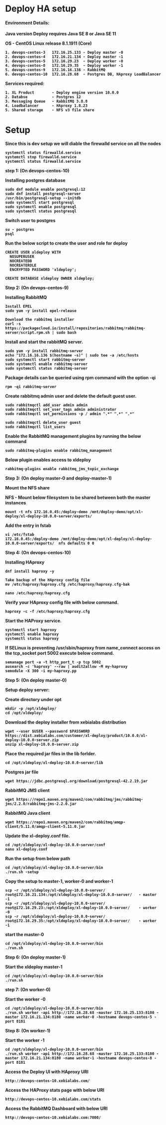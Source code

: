 <h1>Deploy HA setup</h1>

<h4><b>Environment Details:</h4>

Java version
Deploy requires Java SE 8 or Java SE 11

OS - CentOS Linux release 8.1.1911 (Core)
```
1. devops-centos-3   172.16.25.133 - Deploy master -0
2. devops-centos-4   172.16.21.134 - Deploy master -1
3. devops-centos-5   172.16.29.23  - Deploy worker -0
4. devops-centos-8   172.16.29.35  - Deploy worker -1
5. devops-centos-9   172.16.16.136 - RabbitMQ
6. devops-centos-10  172.16.28.68  - Postgres DB, HAproxy LoadBalancer
```
Services required:

```
1. XL Product        - Deploy engine version 10.0.0
2. Databse           - Postgres 12
3. Messaging Queue   - RabbitMQ 3.8.8
4. Loadbalancer      - HAproxy 1.8.23 
5. Shared storage    - NFS v3 file share
```
<h1> Setup </h1>

Since this is dev setup we will diable the firewalld service on all the nodes
```
systemctl status firewalld.service
systemctl stop firewalld.service
systemctl status firewalld.service
```

<b>step 1: (On devops-centos-10)</b>

Installing postgres database
```
sudo dnf module enable postgresql:12
sudo dnf install postgresql-server
/usr/bin/postgresql-setup --initdb
sudo systemctl start postgresql
sudo systemctl enable postgresql
sudo systemctl status postgresql
```
Switch user to postgres

```
su - postgres
psql
```
Run the below script to create the user and role for deploy
```
CREATE USER xldeploy WITH
  NOSUPERUSER
  NOCREATEDB
  NOCREATEROLE
  ENCRYPTED PASSWORD 'xldeploy';

CREATE DATABASE xldeploy OWNER xldeploy;
```
<b>Step 2: (On devops-centos-9)

Installing RabbitMQ
```
Install EPEL
sudo yum -y install epel-release 

Download the rabbitmq installer
curl -s https://packagecloud.io/install/repositories/rabbitmq/rabbitmq-server/script.rpm.sh | sudo bash 
 ```
 Install and start the rabbitMQ server.
 ```
sudo yum -y install rabbitmq-server 
echo "172.16.16.136 $(hostname -s)" | sudo tee -a /etc/hosts
sudo systemctl start rabbitmq-server 
sudo systemctl enable rabbitmq-server 
sudo systemctl status rabbitmq-server 
```
Package details can be queried using rpm command with the option -qi
```
rpm -qi rabbitmq-server
```
Create rabbitmq admin user and delete the default guest user.
```
sudo rabbitmqctl add_user admin admin 
sudo rabbitmqctl set_user_tags admin administrator 
sudo rabbitmqctl set_permissions -p / admin ".*" ".*" ".*" 

sudo rabbitmqctl delete_user guest 
sudo rabbitmqctl list_users 
```
Enable the RabbitMQ management plugins by running the below command
```
sudo rabbitmq-plugins enable rabbitmq_management
```
Below plugin enables access to xldeploy
```
rabbitmq-plugins enable rabbitmq_jms_topic_exchange
```
<b> Step 3: (On deploy master-0 and deploy-master-1)

Mount the NFS share

NFS -
Mount below filesystem to be shared between both the master instances
```
mount -t nfs 172.16.0.45:/deploy-demo /mnt/deploy-demo/opt/xl-deploy/xl-deploy-10.0.0-server/exports/
```
Add the entry in fstab
```
vi /etc/fstab
172.16.0.45:/deploy-demo /mnt/deploy-demo/opt/xl-deploy/xl-deploy-10.0.0-server/exports/  nfs defaults 0 0
```

<b>Step 4: (On devops-centos-10)
  
Installing HAproxy 
```
dnf install haproxy -y

Take backup of the HAproxy config file
mv /etc/haproxy/haproxy.cfg /etc/haproxy/haproxy.cfg-bak

nano /etc/haproxy/haproxy.cfg
```
Verify your HAproxy config file with below command.
```
haproxy -c -f /etc/haproxy/haproxy.cfg
```
Start the HAProxy service.
```
systemctl start haproxy
systemctl enable haproxy
systemctl status haproxy
```
If SELinux is preventing /usr/sbin/haproxy from name_connect access on the tcp_socket port 5002 execute below command.
```
semanage port -a -t http_port_t -p tcp 5002
ausearch -c 'haproxy' --raw | audit2allow -M my-haproxy
semodule -X 300 -i my-haproxy.pp
```

<b>Step 5: (On deploy master-0) 

Setup deploy server:

Create directory under opt
```
mkdir -p /opt/xldeploy/
cd /opt/xldeploy/
```
Download the deploy installer from xebialabs distribution
```
wget --user $USER --password $PASSWORD https://dist.xebialabs.com/customer/xl-deploy/product/10.0.0/xl-deploy-10.0.0-server.zip
unzip xl-deploy-10.0.0-server.zip
```
Place the required jar files in the lib forlder.
```
cd /opt/xldeploy/xl-deploy-10.0.0-server/lib
```
Postgres jar file
```
wget https://jdbc.postgresql.org/download/postgresql-42.2.19.jar
```
RabbitMQ JMS client
```
wget https://repo1.maven.org/maven2/com/rabbitmq/jms/rabbitmq-jms/2.2.0/rabbitmq-jms-2.2.0.jar
```
RabbitMQ Java client
```
wget https://repo1.maven.org/maven2/com/rabbitmq/amqp-client/5.11.0/amqp-client-5.11.0.jar
```
Update the xl-deploy.conf file.
```
cd /opt/xldeploy/xl-deploy-10.0.0-server/conf
nano xl-deploy.conf
```

Run the setup from below path
```
cd /opt/xldeploy/xl-deploy-10.0.0-server/bin
./run.sh -setup
```
Copy the setup to master-1, worker-0 and worker-1
```
scp -r /opt/xldeploy/xl-deploy-10.0.0-server/ root@172.16.21.134:/opt/xldeploy/xl-deploy-10.0.0-server/   - master -1
scp -r /opt/xldeploy/xl-deploy-10.0.0-server/ root@172.16.29.23:/opt/xldeploy/xl-deploy-10.0.0-server/    - worker -0
scp -r /opt/xldeploy/xl-deploy-10.0.0-server/ root@172.16.29.35:/opt/xldeploy/xl-deploy-10.0.0-server/    - worker -1
```
start the master-0
```
cd /opt/xldeploy/xl-deploy-10.0.0-server/bin
./run.sh
```

<b>Step 6: (On deploy master-1)

Start the xldeploy master-1
```
cd /opt/xldeploy/xl-deploy-10.0.0-server/bin
./run.sh
```
<b>step 7: (On worker-0)

Start the worker -0
```
cd /opt/xldeploy/xl-deploy-10.0.0-server/bin
./run.sh worker -api http://172.16.28.68 -master 172.16.25.133:8180 -master 172.16.21.134:8180 -name worker-0 -hostname devops-centos-5 -port 8181
```
<b>Step 8: (On worker-1)

Start the worker -1  
```
cd /opt/xldeploy/xl-deploy-10.0.0-server/bin
./run.sh worker -api http://172.16.28.68 -master 172.16.25.133:8180 -master 172.16.21.134:8180 -name worker-1 -hostname devops-centos-8 -port 8181
```
Access the Deploy UI with HAproxy URI
```
http://devops-centos-10.xebialabs.com/
```
Access the HAProxy stats page with below URI
```
http://devops-centos-10.xebialabs.com/stats
```
Access the RabbitMQ Dashboard with below URI
```
http://devops-centos-10.xebialabs.com:7000/
```
